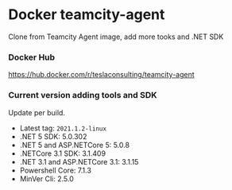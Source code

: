 # Docker teamcity-agent

Clone from Teamcity Agent image, add more tooks and .NET SDK

### Docker Hub

https://hub.docker.com/r/teslaconsulting/teamcity-agent

### Current version adding tools and SDK

Update per build.

- Latest tag: `2021.1.2-linux`
- .NET 5 SDK: 5.0.302
- .NET 5 and ASP.NETCore 5: 5.0.8
- .NETCore 3.1 SDK: 3.1.409
- .NET 3.1 and ASP.NETCore 3.1: 3.1.15
- Powershell Core: 7.1.3
- MinVer Cli: 2.5.0
